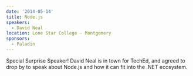 ```yaml
---
date: '2014-05-14'
title: Node.js
speakers:
  - David Neal
location: Lone Star College - Montgomery
sponsors: 
  - Paladin
---
```

Special Surprise Speaker!  David Neal is in town for TechEd, and agreed to drop by to speak about Node.js and how it can fit into the .NET ecosystem.